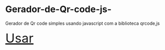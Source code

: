# Gerador-de-Qr-code-js-
Gerador de Qr code simples usando javascript com a biblioteca qrcode,js 

<a style="font-size: 40px;" href="https://woppedwoke.github.io/Gerador-de-Qr-code/">Usar</a>
